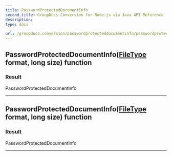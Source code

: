 ```yaml
---
title: PasswordProtectedDocumentInfo
second_title: GroupDocs.Conversion for Node.js via Java API Reference
description: 
type: docs

url: /groupdocs.conversion/passwordprotecteddocumentinfo/passwordprotecteddocumentinfo/
---
```


## PasswordProtectedDocumentInfo([FileType](../../filetype) format, long size) function


### Result
PasswordProtectedDocumentInfo


---


## PasswordProtectedDocumentInfo([FileType](../../filetype) format, long size) function


### Result
PasswordProtectedDocumentInfo


---


